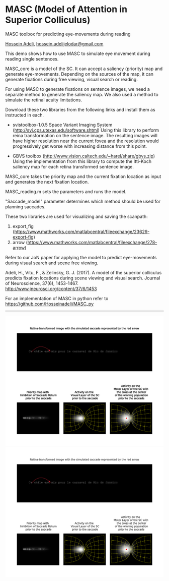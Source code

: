 # MASC (Model of Attention in Superior Colliculus)

MASC toolbox for predicting eye-movements during reading  


[Hossein Adeli](https://hosseinadeli.github.io/),
hossein.adelijelodar@gmail.com 

This demo shows how to use MASC to simulate eye movement during reading single sentences.

MASC_core is a model of the SC. It can accept a saliency (priority) map and generate eye-movements. Depending on the sources of the map, it can generate fixations during free viewing, visual search or reading.

For using MASC to generate fixations on sentence images, we need a separate method to generate the saliency map. We also used a method to simulate the retinal acuity limitations.

Download these two libraries from the following links and install them as instructed in each.

- svistoolbox-1.0.5  Space Variant Imaging System (http://svi.cps.utexas.edu/software.shtml)
Using this library to perform reina transformation on the sentence image. The resulting images will have higher resolution near the current fovea and the resolution would progressively get worse with increasing distance from this point.

- GBVS toolbox (http://www.vision.caltech.edu/~harel/share/gbvs.zip)
Using the implementation from this library to compute the Itti-Koch saliency map for each retina transformed sentence image.

MASC_core takes the priority map and the current fixation location as input and generates the next fixation location.


MASC_reading.m sets the parameters and runs the model.

"Saccade_model" parameter determines which method should be used for planning saccades. 


These two libraries are used for visualizing and saving the scanpath:

1. export_fig  (https://www.mathworks.com/matlabcentral/fileexchange/23629-export-fig)
2. arrow  (https://www.mathworks.com/matlabcentral/fileexchange/278-arrow)

Refer to our JoN paper for applying the model to predict eye-movements during visual search and scene free viewing.

Adeli, H., Vitu, F., & Zelinsky, G. J. (2017). A model of the superior colliculus predicts fixation locations during scene viewing and visual search. Journal of Neuroscience, 37(6), 1453-1467. http://www.jneurosci.org/content/37/6/1453

For an implementation of MASC in python refer to https://github.com/Hosseinadeli/MASC_py




-------------------------------------------------------------------------------------------------------

<img src="https://raw.githubusercontent.com/hosseinadeli/MASC_reading/main/figures/vid_L1B1_10.bmp/L1B1_10.bmp_timesteps8.gif">

<img src="https://raw.githubusercontent.com/hosseinadeli/MASC_reading/main/figures/vid_L1B1_10.bmp/image02.png">
